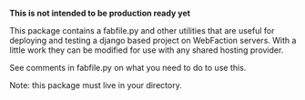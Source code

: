 __This is not intended to be production ready yet__

This package contains a fabfile.py and other utilities that are useful
for deploying and testing a django based project on WebFaction servers.
With a little work they can be modified for use with any shared
hosting provider.

See comments in fabfile.py on what you need to do to use this.

Note: this package must live in your <django-project> directory.

